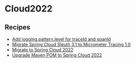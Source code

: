 # Cloud2022

## Recipes

* [Add logging.pattern.level for traceId and spanId](./addloggingpatternlevelforsleuth.md)
* [Migrate Spring Cloud Sleuth 3.1 to Micrometer Tracing 1.0](./migratecloudsleuthtomicrometertracing.md)
* [Migrate to Spring Cloud 2022](./upgradespringcloud_2022.md)
* [Upgrade Maven POM to Spring Cloud 2022](./mavenpomupgrade.md)


